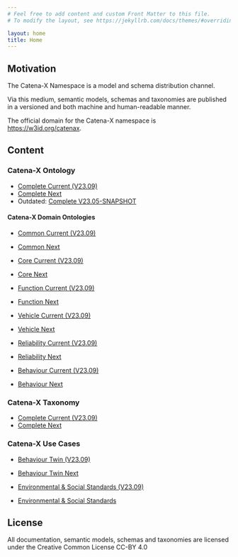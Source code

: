 ```yaml
---
# Feel free to add content and custom Front Matter to this file.
# To modify the layout, see https://jekyllrb.com/docs/themes/#overriding-theme-defaults

layout: home
title: Home
---
```


## Motivation

The Catena-X Namespace is a model and schema distribution channel.

Via this medium, semantic models, schemas and taxonomies are published in a versioned and both machine and human-readable 
manner.

The official domain for the Catena-X namespace is <https://w3id.org/catenax>.

## Content

### Catena-X Ontology

- [Complete Current (V23.09)](https://raw.githubusercontent.com/catenax-ng/product-ontology/v23.09/ontology.ttl)
- [Complete Next](https://raw.githubusercontent.com/catenax-ng/product-ontology/main/ontology.ttl)
- Outdated: [Complete V23.05-SNAPSHOT](https://raw.githubusercontent.com/catenax-ng/product-ontology/v23.05-SNAPSHOT/ontology.ttl)

#### Catena-X Domain Ontologies

- [Common Current (V23.09)](https://raw.githubusercontent.com/catenax-ng/product-ontology/v23.09/ontology/common_ontology.ttl)
- [Common Next](https://raw.githubusercontent.com/catenax-ng/product-ontology/main/ontology/common_ontology.ttl)

- [Core Current (V23.09)](https://raw.githubusercontent.com/catenax-ng/product-ontology/v23.09/ontology/core_ontology.ttl)
- [Core Next](https://raw.githubusercontent.com/catenax-ng/product-ontology/main/ontology/core_ontology.ttl)

- [Function Current (V23.09)](https://raw.githubusercontent.com/catenax-ng/product-ontology/v23.09/ontology/function_ontology.ttl)
- [Function Next](https://raw.githubusercontent.com/catenax-ng/product-ontology/main/ontology/function_ontology.ttl)

- [Vehicle Current (V23.09)](https://raw.githubusercontent.com/catenax-ng/product-ontology/v23.09/ontology/vehicle_ontology.ttl)
- [Vehicle Next](https://raw.githubusercontent.com/catenax-ng/product-ontology/main/ontology/vehicle_ontology.ttl)

- [Reliability Current (V23.09)](https://raw.githubusercontent.com/catenax-ng/product-ontology/v23.09/ontology/reliability_ontology.ttl)
- [Reliability Next](https://raw.githubusercontent.com/catenax-ng/product-ontology/main/ontology/reliability_ontology.ttl)

- [Behaviour Current (V23.09)](https://raw.githubusercontent.com/catenax-ng/product-ontology/v23.09/ontology/behaviour_ontology.ttl)
- [Behaviour Next](https://raw.githubusercontent.com/catenax-ng/product-ontology/main/ontology/behaviour_ontology.ttl)

### Catena-X Taxonomy

- [Complete Current (V23.09)](https://raw.githubusercontent.com/catenax-ng/product-ontology/v23.09/taxonomy.ttl)
- [Complete Next](https://raw.githubusercontent.com/catenax-ng/product-ontology/main/taxonomy.ttl)

### Catena-X Use Cases

- [Behaviour Twin (V23.09)](https://raw.githubusercontent.com/catenax-ng/product-ontology/v23.09/ontology_use_case/behaviour_twin_use_case_ontology.ttl)
- [Behaviour Twin Next](https://raw.githubusercontent.com/catenax-ng/product-ontology/main/ontology_use_case/behaviour_twin_use_case_ontology.ttl)

- [Environmental & Social Standards (V23.09)](https://raw.githubusercontent.com/catenax-ng/product-ontology/v23.09/ontology_use_case/quality_use_case_ontology.ttl)
- [Environmental & Social Standards](https://raw.githubusercontent.com/catenax-ng/product-ontology/main/ontology_use_case/quality_use_case_ontology.ttl)

## License

All documentation, semantic models, schemas and taxonomies are licensed under the Creative Common License CC-BY 4.0
